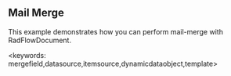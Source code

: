 ## Mail Merge ##
This example demonstrates how you can perform mail-merge with RadFlowDocument.

<keywords: mergefield,datasource,itemsource,dynamicdataobject,template>
